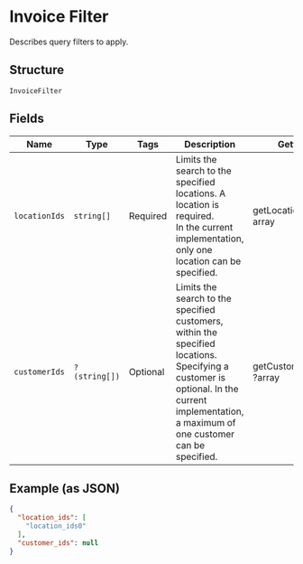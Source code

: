 
# Invoice Filter

Describes query filters to apply.

## Structure

`InvoiceFilter`

## Fields

| Name | Type | Tags | Description | Getter | Setter |
|  --- | --- | --- | --- | --- | --- |
| `locationIds` | `string[]` | Required | Limits the search to the specified locations. A location is required.<br>In the current implementation, only one location can be specified. | getLocationIds(): array | setLocationIds(array locationIds): void |
| `customerIds` | `?(string[])` | Optional | Limits the search to the specified customers, within the specified locations.<br>Specifying a customer is optional. In the current implementation,<br>a maximum of one customer can be specified. | getCustomerIds(): ?array | setCustomerIds(?array customerIds): void |

## Example (as JSON)

```json
{
  "location_ids": [
    "location_ids0"
  ],
  "customer_ids": null
}
```


